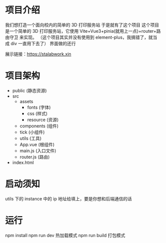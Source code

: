 # 项目介绍

我们想打造一个面向校内的简单的 3D 打印服务站
于是就有了这个项目
这个项目是一个简单的 3D 打印服务站，它使用 Vite+Vue3+pinia(就用上一点)+router+路由守卫 来实现。
（这个项目其实并没有使用到 element-plus，我搞错了，就当成 div 一直用下去了）
界面做的还行

展示链接：https://stalabwork.xin

# 项目架构

- public (静态资源)
- src
  - assets
    - fonts (字体)
    - css (样式)
    - resource (资源)
  - components (组件)
  - tick (小组件)
  - utils (工具)
  - App.vue (根组件)
  - main.js (入口文件)
  - router.js (路由)
- index.html

# 启动须知

utils 下的 instance 中的 ip 地址给填上，要是你想和后端通信的话

# 运行

npm install
npm run dev 热加载模式
npm run build 打包模式
